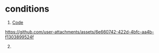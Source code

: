 # conditions

1. <a href="evnn.asm">Code</a>
   
https://github.com/user-attachments/assets/6e660742-422d-4bfc-aa4b-f1303899524f

2. 
